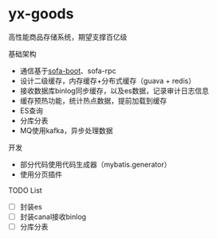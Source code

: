 # yx-goods
高性能商品存储系统，期望支撑百亿级

基础架构
- 通信基于[sofa-boot](https://tech.antfin.com/docs/2/73882)、sofa-rpc
- 设计二级缓存，内存缓存+分布式缓存（guava + redis）
- 接收数据库binlog同步缓存，以及es数据，记录审计日志信息
- 缓存预热功能，统计热点数据，提前加载到缓存
- ES查询
- 分库分表
- MQ使用kafka，异步处理数据

开发
- 部分代码使用代码生成器（mybatis.generator）
- 使用分页插件

TODO List

 - [ ] 封装es
 - [ ] 封装canal接收binlog
 - [ ] 分库分表